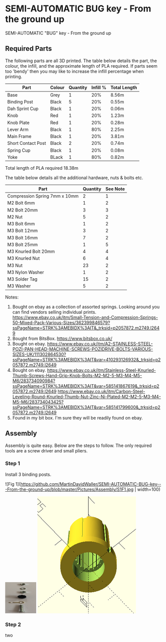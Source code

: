 # SEMI-AUTOMATIC BUG key - From the ground up

 SEMI-AUTOMATIC "BUG" key - From the ground up
 
 ## Required Parts
 
 The following parts are all 3D printed. The table below details the part, the colour, the infill, 
 and the approximate length of PLA required. If parts seem too 'bendy' then you may like to increase
 the infill percentage when printing.

| Part               | Colour | Quantity | Infill % | Total Length |
| ------------------ | -------| ---------| -------- | ------------ |
| Base               | Grey   | 1        | 20%      | 8.56m        |
| Binding Post	     | Black  | 5        | 20%	    | 0.55m        |
| Dah Sprint Cup     | Black  | 1        | 20%	    | 0.06m        |
| Knob	             | Red    | 1        | 20%	    | 1.23m        |
| Knob Plate	     | Red    | 1        | 20%	    | 0.28m        |
| Lever Arm	     | Black  | 1        | 80%	    | 2.25m        |
| Main Frame	     | Black  | 1        | 20%	    | 3.81m        |
| Short Contact Post | Black  | 2        | 20%	    | 0.74m        |
| Spring Cup	     | Black  | 1        | 20%	    | 0.08m        |
| Yoke	             | BLack  | 1        | 80%	    | 0.82m        |

Total length of PLA required 18.38m

The table below details all the additional hardware, nuts & bolts etc.

| Part                          | Quantity | See Note     |
| ----------------------------- | ---------| ------------ |
| Compression Spring 7mm x 10mm | 2        | 1            |
| M2 Bolt 6mm                   | 1        | 2            |
| M2 Bolt 20mm                  | 3        | 3            |
| M2 Nut                        | 5        | 2            |
| M3 Bolt 6mm                   | 1        | 2            |
| M3 Bolt 12mm                  | 3        | 2            |
| M3 Bolt 16mm                  | 7        | 2            |
| M3 Bolt 25mm                  | 1        | 5            |
| M3 Knurled Bolt 20mm          | 4        | 4            |
| M3 Knurled Nut                | 6        | 4            |
| M3 Nut                        | 23       | 2            |
| M3 Nylon Washer               | 1        | 2            |
| M3 Solder Tag                 | 15       | 2            |
| M3 Washer                     | 5        | 2            |

Notes:

1. Bought on ebay as a collection of assorted springs. Looking around you can find vendors selling individual prints. <https://www.ebay.co.uk/itm/Small-Tension-and-Compression-Springs-50-Mixed-Pack-Various-Sizes/362399846579?ssPageName=STRK%3AMEBIDX%3AIT&_trksid=p2057872.m2749.l2649>
2. Bought from BitsBox. <https://www.bitsbox.co.uk/>
3. Bought on ebay. <https://www.ebay.co.uk/itm/A2-STAINLESS-STEEL-POZI-PAN-HEAD-MACHINE-SCREWS-POZIDRIVE-BOLTS-VARIOUS-SIZES-UK/111302864530?ssPageName=STRK%3AMEBIDX%3AIT&var=410293126932&_trksid=p2057872.m2749.l2649>
4. Bought on ebay. <https://www.ebay.co.uk/itm/Stainless-Steel-Knurled-Thumb-Screws-Hand-Grip-Knob-Bolts-M2-M2-5-M3-M4-M5-M6/283734090984?ssPageName=STRK%3AMEBIDX%3AIT&var=585141867619&_trksid=p2057872.m2749.l2649> <https://www.ebay.co.uk/itm/Carbon-Steel-Leveling-Round-Knurled-Thumb-Nut-Zinc-Ni-Plated-M2-M2-5-M3-M4-M5-M6/283734043425?ssPageName=STRK%3AMEBIDX%3AIT&var=585141799600&_trksid=p2057872.m2749.l2649>
5. Found in my bit box. I'm sure they will be readily found on ebay.

## Assembly

Assembly is quite easy. Below are the steps to follow. The only required tools are a screw driver and small pliers.

### Step 1

Install 3 binding posts.

![Fig 1](https://github.com/MartinDavidWaller/SEMI-AUTOMATIC-BUG-key---From-the-ground-up/blob/master/Pictures/Assembly/S1F1.jpg | width=100)

<img src="https://github.com/MartinDavidWaller/SEMI-AUTOMATIC-BUG-key---From-the-ground-up/blob/master/Pictures/Assembly/S1F1.jpg" width="100" height="100">

<img src="https://github.com/MartinDavidWaller/D70Box/blob/master/3DPrints/Pictures/D70KnobBottomView.png?sanitize=true&raw=true" />

### Step 2

two